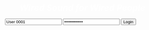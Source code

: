 <html>
<head>
  <title>Login Page</title>
  <style>
    top-center {
        position: absolute;
        top: 20%;
        left: 50%;
        transform: translate(-50%, -50%);
    }
tambahi kui
ngko nggon head (h1) diwenehi div class
<div class="top-center">
(h1 text)
</div>
    body {
      background-color: black;
      display: flex;
      justify-content: center;
      align-items: center;
      height: 100vh;
      margin: 0;
      padding: 0;
    }
    
    #login-form {
      width: 200px;
      padding: 20px;
      background-color: rgba(255, 255, 255, 0.5);
      border-radius: 5px;
      backdrop-filter: blur(10px);
      text-align: center;
      position: absolute;
      top: 50%;
      left: 50%;
      transform: translate(-50%, -50%);
    }
    
    h1 {
      font-family: "Times New Roman", serif;
      font-style: italic;
      color: white;
      text-align: center;
      margin-top: 50px;
    }
    
    #login-bg {
      position: fixed;
      top: 0;
      left: 0;
      width: 100%;
      height: 100%;
      z-index: -1;
      object-fit: cover;
      filter: blur(20px);
    }
    
    #player {
      display: none;
      width: 300px;
      padding: 20px;
      background-color: rgba(255, 255, 255, 0.5);
      border-radius: 5px;
      position: absolute;
      top: 50%;
      left: 50%;
      transform: translate(-50%, -50%);
      text-align: center;
    }
    
    #player img {
      width: 100%;
      height: auto;
      margin-bottom: 20px;
    }
    
    #player audio {
      width: 100%;
    }
    
    #player button {
      margin-top: 10px;
    }
  </style>
</head>
<body>
  <h1>Wired Sound for Wired People</h1>

  <div id="login-form">
    <form>
      <input type="text" id="username" value="User 0001">
      <input type="password" id="password" value="your_password">
      <button type="button" onclick="login()">Login</button>
    </form>
  </div>

  <div id="player">
    <img src="https://www.dropbox.com/s/snreyzwgowu31h9/Flame%206.png?dl=1" alt="Background Image">
    <audio id="audio" src="https://www.dropbox.com/s/bkm5nybdnk688ay/My%20Nostalgia%20Mixtape%2001.mp3?dl=1" loop></audio>
    <button onclick="previous()">Previous</button>
    <button onclick="playPause()" id="play-pause-button">Play</button>
    <input type="range" id="volume" min="0" max="100" step="1" oninput="setVolume(this.value)">
    <button onclick="next()">Next</button>
  </div>

  <script>
    function login() {
      // Hide the login form
      document.getElementById('login-form').style.display = 'none';

      // Show the player
      document.getElementById('player').style.display = 'block';

      // Change the body background image
      document.body.style.backgroundImage = 'url("https://www.dropbox.com/s/mhimmxmq1kgvroj/Flame%202.png?dl=1")';
    }

    var audio = document.getElementById('audio');
    var playPauseButton = document.getElementById('play-pause-button');

    function playPause() {
      if (audio.paused || audio.ended) {
        audio.play();
        playPauseButton.textContent = 'Pause';
      } else {
        audio.pause();
        playPauseButton.textContent = 'Play';
      }
    }

    function setVolume(volumeValue) {
      audio.volume = volumeValue / 100;
    }

    function previous() {
      audio.src = "https://www.dropbox.com/s/bkm5nybdnk688ay/My%20Nostalgia%20Mixtape%2001.mp3?dl=1";
      audio.play();
      document.body.style.backgroundImage = 'url("https://www.dropbox.com/s/mhimmxmq1kgvroj/Flame%202.png?dl=1")';
    }

    function next() {
      audio.src = "https://www.dropbox.com/s/3po6idbwdie8624/Live%20%40Starry%20Shelter%20ft.%20Mr.%20Ye.mp3?dl=1";
      audio.play();
      document.body.style.backgroundImage = 'url("https://www.dropbox.com/s/snreyzwgowu31h9/Flame%206.png?dl=1")';
    }
  </script>
</body>
</html>
